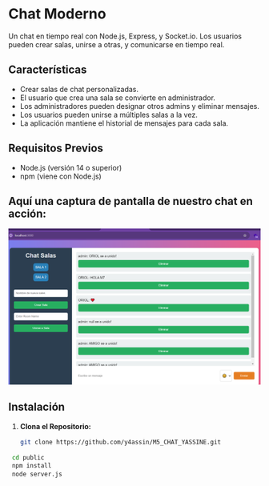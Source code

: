 # Chat Moderno

Un chat en tiempo real con Node.js, Express, y Socket.io. Los usuarios pueden crear salas, unirse a otras, y comunicarse en tiempo real.

## Características

- Crear salas de chat personalizadas.
- El usuario que crea una sala se convierte en administrador.
- Los administradores pueden designar otros admins y eliminar mensajes.
- Los usuarios pueden unirse a múltiples salas a la vez.
- La aplicación mantiene el historial de mensajes para cada sala.

## Requisitos Previos

- Node.js (versión 14 o superior)
- npm (viene con Node.js)

## Aquí una captura de pantalla de nuestro chat en acción:

![Captura de Pantalla del Chat](foto.png)

## Instalación

1. **Clona el Repositorio:**
   ```bash
   git clone https://github.com/y4assin/M5_CHAT_YASSINE.git
   ```

```bash
 cd public
 npm install
 node server.js
```
